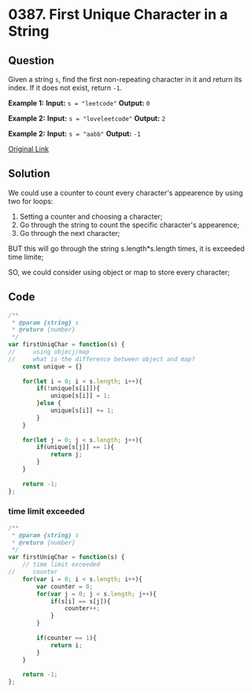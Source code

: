 # 0387. First Unique Character in a String

## Question
Given a string `s`, find the first non-repeating character in it and return its index. If it does not exist, return `-1`.


**Example 1:**
**Input:** `s = "leetcode"`
**Output:** `0`

**Example 2:**
**Input:** `s = "loveleetcode"`
**Output:** `2`

**Example 2:**
**Input:** `s = "aabb"`
**Output:** `-1`

[Original Link](https://leetcode.com/problems/first-unique-character-in-a-string/)

## Solution
We could use a counter to count every character's appearence by using two for loops:
1. Setting a counter and choosing a character;
2. Go through the string to count the specific character's appearence;
3. Go through the next character;

BUT this will go through the string s.length*s.length times, it is exceeded time limite;

SO, we could consider using object or map to store every character;


## Code

```javascript
/**
 * @param {string} s
 * @return {number}
 */
var firstUniqChar = function(s) {
//     using objecj/map
//     what is the difference between object and map?
    const unique = {}
    
    for(let i = 0; i < s.length; i++){
        if(!unique[s[i]]){
            unique[s[i]] = 1;
        }else {
            unique[s[i]] += 1;
        }
    }
    
    for(let j = 0; j < s.length; j++){
        if(unique[s[j]] == 1){
            return j;
        }
    }
    
    return -1;
};
```

### time limit exceeded
```javascript
/**
 * @param {string} s
 * @return {number}
 */
var firstUniqChar = function(s) {
    // time limit exceeded
//     counter
    for(var i = 0; i < s.length; i++){
        var counter = 0;
        for(var j = 0; j < s.length; j++){
            if(s[i] == s[j]){
                counter++;
            }
        }
        
        if(counter == 1){
            return i;
        }
    }
    
    return -1;
};
```